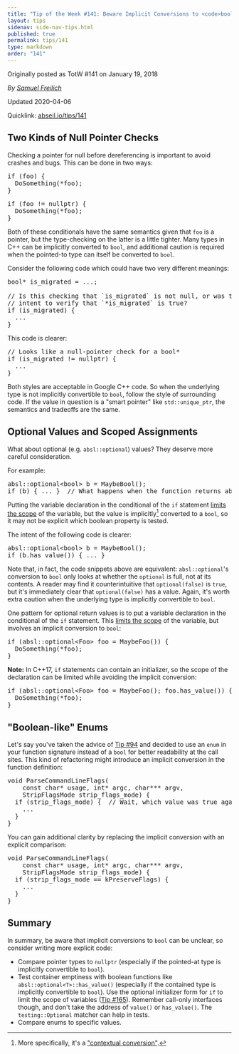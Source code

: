 ```yaml
---
title: "Tip of the Week #141: Beware Implicit Conversions to <code>bool</code>"
layout: tips
sidenav: side-nav-tips.html
published: true
permalink: tips/141
type: markdown
order: "141"
---
```


Originally posted as TotW #141 on January 19, 2018

*By [Samuel Freilich](mailto:sfreilich@google.com)*

Updated 2020-04-06

Quicklink: [abseil.io/tips/141](https://abseil.io/tips/141)


## Two Kinds of Null Pointer Checks

Checking a pointer for null before dereferencing is important to avoid crashes
and bugs. This can be done in two ways:

<pre class="prettyprint lang-cpp code">
if (foo) {
  DoSomething(*foo);
}
</pre>

<pre class="prettyprint lang-cpp code">
if (foo != nullptr) {
  DoSomething(*foo);
}
</pre>

Both of these conditionals have the same semantics given that `foo` is a
pointer, but the type-checking on the latter is a little tighter. Many types in
C++ can be implicitly converted to `bool`, and additional caution is required
when the pointed-to type can itself be converted to `bool`.

Consider the following code which could have two very different meanings:

<pre class="prettyprint lang-cpp bad-code">
bool* is_migrated = ...;

// Is this checking that `is_migrated` is not null, or was the actual
// intent to verify that `*is_migrated` is true?
if (is_migrated) {
  ...
}
</pre>

This code is clearer:

<pre class="prettyprint lang-cpp code">
// Looks like a null-pointer check for a bool*
if (is_migrated != nullptr) {
  ...
}
</pre>

Both styles are acceptable in Google C++ code. So when the underlying type is
not implicitly convertible to `bool`, follow the style of surrounding code. If
the value in question is a "smart pointer" like `std::unique_ptr`, the semantics
and tradeoffs are the same.

## Optional Values and Scoped Assignments

What about optional (e.g. `absl::optional`) values? They deserve more careful
consideration.

For example:

<pre class="prettyprint lang-cpp bad-code">
absl::optional&lt;bool&gt; b = MaybeBool();
if (b) { ... }  // What happens when the function returns absl::optional(false)?
</pre>

Putting the variable declaration in the conditional of the `if` statement
[limits the scope](https://google.github.io/styleguide/cppguide.html#Local_Variables)
of the variable, but the value is implicitly[^1] converted to a `bool`, so it
may not be explicit which boolean property is tested.

The intent of the following code is clearer:

<pre class="prettyprint lang-cpp code">
absl::optional&lt;bool&gt; b = MaybeBool();
if (b.has_value()) { ... }
</pre>

Note that, in fact, the code snippets above are equivalent: `absl::optional`'s
conversion to `bool` only looks at whether the `optional` is full, not at its
contents. A reader may find it counterintuitive that `optional(false)` is
`true`, but it's immediately clear that `optional(false)` has a value. Again,
it's worth extra caution when the underlying type is implicitly convertible to
`bool`.

One pattern for optional return values is to put a variable declaration in the
conditional of the `if` statement. This
[limits the scope](https://google.github.io/styleguide/cppguide.html/#Local_Variables)
of the variable, but involves an implicit conversion to `bool`:

<pre class="prettyprint lang-cpp code">
if (absl::optional&lt;Foo&gt; foo = MaybeFoo()) {
  DoSomething(*foo);
}
</pre>

**Note:** In C++17, `if` statements can contain an initializer, so the scope of
the declaration can be limited while avoiding the implicit conversion:

<pre class="prettyprint lang-cpp code">
if (absl::optional&lt;Foo&gt; foo = MaybeFoo(); foo.has_value()) {
  DoSomething(*foo);
}
</pre>

## "Boolean-like" Enums

Let's say you've taken the advice of [Tip #94](/tips/94) and decided to use an
`enum` in your function signature instead of a `bool` for better readability at
the call sites. This kind of refactoring might introduce an implicit conversion
in the function definition:

<pre class="prettyprint lang-cpp bad-code">
void ParseCommandLineFlags(
    const char* usage, int* argc, char*** argv,
    StripFlagsMode strip_flags_mode) {
  if (strip_flags_mode) {  // Wait, which value was true again?
    ...
  }
}
</pre>

You can gain additional clarity by replacing the implicit conversion with an
explicit comparison:

<pre class="prettyprint lang-cpp code">
void ParseCommandLineFlags(
    const char* usage, int* argc, char*** argv,
    StripFlagsMode strip_flags_mode) {
  if (strip_flags_mode == kPreserveFlags) {
    ...
  }
}
</pre>

## Summary

In summary, be aware that implicit conversions to `bool` can be unclear, so
consider writing more explicit code:

*   Compare pointer types to `nullptr` (especially if the pointed-at type is
    implicitly convertible to `bool`).
*   Test container emptiness with boolean functions like
    `absl::optional<T>::has_value()` (especially if the contained type is
    implicitly convertible to `bool`). Use the optional initializer form for
    `if` to limit the scope of variables ([Tip #165](/tips/165)). Remember
    call-only interfaces though, and don't take the address of `value()` or
    `has_value()`. The `testing::Optional` matcher can help in tests.
*   Compare enums to specific values.

[^1]: More specifically, it's a
    ["contextual conversion"](https://en.cppreference.com/w/cpp/language/implicit_conversion#Contextual_conversions).
